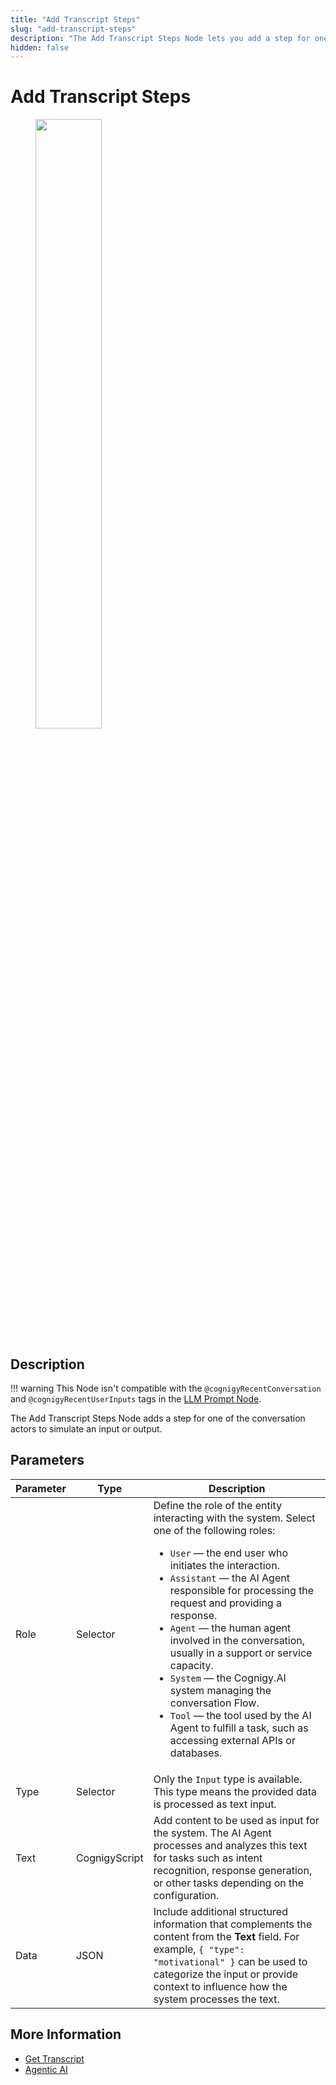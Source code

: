 ```yaml
---
title: "Add Transcript Steps"
slug: "add-transcript-steps"
description: "The Add Transcript Steps Node lets you add a step for one of the conversation actor's to simulate an input or output."
hidden: false
---
```


# Add Transcript Steps

<figure>
  <img class="image-center" src="../../../../../_assets/ai/build/node-reference/services/add-transcript-step.png" width="50%" />
</figure>

## Description

!!! warning
    This Node isn't compatible with the `@cognigyRecentConversation` and `@cognigyRecentUserInputs` tags in the [LLM Prompt Node](llm-prompt.md).

The Add Transcript Steps Node adds a step for one of the conversation actors to simulate an input or output.

## Parameters

| Parameter | Type          | Description                                                                                                                                                                                                                                                                                                                                                                                                                                                                                                                                                                |
|-----------|---------------|----------------------------------------------------------------------------------------------------------------------------------------------------------------------------------------------------------------------------------------------------------------------------------------------------------------------------------------------------------------------------------------------------------------------------------------------------------------------------------------------------------------------------------------------------------------------------|
| Role      | Selector      | Define the role of the entity interacting with the system. Select one of the following roles:<ul><li>`User` — the end user who initiates the interaction.</li><li>`Assistant` — the AI Agent responsible for processing the request and providing a response.</li><li>`Agent` — the human agent involved in the conversation, usually in a support or service capacity.</li><li>`System` — the Cognigy.AI system managing the conversation Flow.</li><li>`Tool` — the tool used by the AI Agent to fulfill a task, such as accessing external APIs or databases.</li></ul> |
| Type      | Selector      | Only the `Input` type is available. This type means the provided data is processed as text input.                                                                                                                                                                                                                                                                                                                                                                                                                                                                          |
| Text      | CognigyScript | Add content to be used as input for the system. The AI Agent processes and analyzes this text for tasks such as intent recognition, response generation, or other tasks depending on the configuration.                                                                                                                                                                                                                                                                                                                                                                    |
| Data      | JSON          | Include additional structured information that complements the content from the **Text** field. For example, `{ "type": "motivational" }` can be used to categorize the input or provide context to influence how the system processes the text.                                                                                                                                                                                                                                                                                                                           |

## More Information

- [Get Transcript](get-transcript.md)
- [Agentic AI](../../../empower/agentic-ai/overview.md)